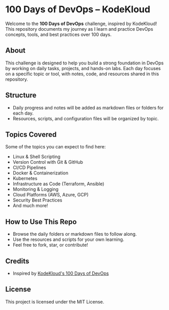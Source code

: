 # 100 Days of DevOps – KodeKloud

Welcome to the **100 Days of DevOps** challenge, inspired by KodeKloud! This repository documents my journey as I learn and practice DevOps concepts, tools, and best practices over 100 days.

## About
This challenge is designed to help you build a strong foundation in DevOps by working on daily tasks, projects, and hands-on labs. Each day focuses on a specific topic or tool, with notes, code, and resources shared in this repository.

## Structure
- Daily progress and notes will be added as markdown files or folders for each day.
- Resources, scripts, and configuration files will be organized by topic.

## Topics Covered
Some of the topics you can expect to find here:
- Linux & Shell Scripting
- Version Control with Git & GitHub
- CI/CD Pipelines
- Docker & Containerization
- Kubernetes
- Infrastructure as Code (Terraform, Ansible)
- Monitoring & Logging
- Cloud Platforms (AWS, Azure, GCP)
- Security Best Practices
- And much more!

## How to Use This Repo
- Browse the daily folders or markdown files to follow along.
- Use the resources and scripts for your own learning.
- Feel free to fork, star, or contribute!

## Credits
- Inspired by [KodeKloud's 100 Days of DevOps](https://kodekloud.com/courses/100-days-devops/)

## License
This project is licensed under the MIT License.